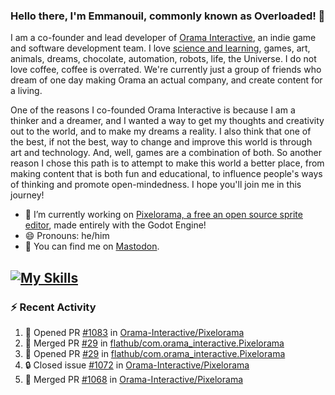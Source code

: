 ### Hello there, I'm Emmanouil, commonly known as Overloaded! 👋
I am a co-founder and lead developer of [Orama Interactive](https://www.oramainteractive.com/), an indie game and software development team. I love [science and learning](https://github.com/OverloadedOrama/KnowledgeBase), games, art, animals, dreams, chocolate, automation, robots, life, the Universe. I do not love coffee, coffee is overrated. We're currently just a group of friends who dream of one day making Orama an actual company, and create content for a living.

One of the reasons I co-founded Orama Interactive is because I am a thinker and a dreamer, and I wanted a way to get my thoughts and creativity out to the world, and to make my dreams a reality. I also think that one of the best, if not the best, way to change and improve this world is through art and technology. And, well, games are a combination of both. So another reason I chose this path is to attempt to make this world a better place, from making content that is both fun and educational, to influence people's ways of thinking and promote open-mindedness. I hope you'll join me in this journey!

- 🔭 I’m currently working on [Pixelorama, a free an open source sprite editor](https://github.com/Orama-Interactive/Pixelorama), made entirely with the Godot Engine!
- 😄 Pronouns: he/him
- 🐘 You can find me on <a rel="me" href="https://mastodon.social/@Overloaded">Mastodon</a>.

[![My Skills](https://skillicons.dev/icons?i=godot,py,cpp,cs,git,linux,html)](https://skillicons.dev)
---

### :zap: Recent Activity

<!--START_SECTION:activity-->
1. 💪 Opened PR [#1083](https://github.com/Orama-Interactive/Pixelorama/pull/1083) in [Orama-Interactive/Pixelorama](https://github.com/Orama-Interactive/Pixelorama)
2. 🎉 Merged PR [#29](https://github.com/flathub/com.orama_interactive.Pixelorama/pull/29) in [flathub/com.orama_interactive.Pixelorama](https://github.com/flathub/com.orama_interactive.Pixelorama)
3. 💪 Opened PR [#29](https://github.com/flathub/com.orama_interactive.Pixelorama/pull/29) in [flathub/com.orama_interactive.Pixelorama](https://github.com/flathub/com.orama_interactive.Pixelorama)
4. 🔒 Closed issue [#1072](https://github.com/Orama-Interactive/Pixelorama/issues/1072) in [Orama-Interactive/Pixelorama](https://github.com/Orama-Interactive/Pixelorama)
5. 🎉 Merged PR [#1068](https://github.com/Orama-Interactive/Pixelorama/pull/1068) in [Orama-Interactive/Pixelorama](https://github.com/Orama-Interactive/Pixelorama)
<!--END_SECTION:activity-->

<!--
**OverloadedOrama/OverloadedOrama** is a ✨ _special_ ✨ repository because its `README.md` (this file) appears on your GitHub profile.

Here are some ideas to get you started:

- 👯 I’m looking to collaborate on ...
- 🤔 I’m looking for help with ...
- 💬 Ask me about ...
- 📫 How to reach me: ...
- ⚡ Fun fact: ...
-->
